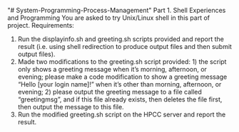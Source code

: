 "# System-Programming-Process-Management" 
Part 1. Shell Experiences and Programming
You are asked to try Unix/Linux shell in this part of project.
Requirements:
1. Run the displayinfo.sh and greeting.sh scripts provided and report the result (i.e. using
shell redirection to produce output files and then submit output files).
2. Made two modifications to the greeting.sh script provided: 1) the script only shows a
greeting message when it’s morning, afternoon, or evening; please make a code
modification to show a greeting message “Hello [your login name]!” when it’s other than
morning, afternoon, or evening; 2) please output the greeting message to a file called
“greetingmsg”, and if this file already exists, then deletes the file first, then output the
message to this file.
3. Run the modified greeting.sh script on the HPCC server and report the result.
